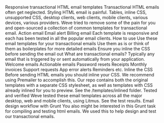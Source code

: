 Responsive transactional HTML email templates Transactional HTML emails often get neglected. Styling HTML email is painful. Tables, inline CSS, unsupported CSS, desktop clients, web clients, mobile clients, various devices, various providers. Weve tried to remove some of the pain for you and open-sourced a collection of common templates for transactional email. Action email Email alert Billing email Each template is responsive and each has been tested in all the popular email clients. How to use Use these email templates for your transactional emails Use them as is or think of them as boilerplates for more detailed emails Ensure you inline the CSS before sending the email out What are transactional emails? Typically any email that is triggered by or sent automatically from your application. Welcome emails Actionable emails Password resets Receipts Monthly invoices Support requests App error alerts Reminders etc. Inline the CSS Before sending HTML emails you should inline your CSS. We recommend using Premailer to accomplish this. Our repo contains both the original templates with a separate CSS stylesheet, as well as templates with CSS already inlined for you to preview. See the /templates/inlined folder. Tested and verified Weve tested these email templates across all the major desktop, web and mobile clients, using Litmus. See the test results. Email design workflow with Grunt You also might be interested in this Grunt task for compiling and testing html emails. We used this to help design and test our transactional emails.